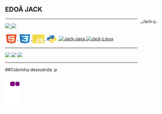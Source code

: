## EDOÃ JACK
  <img align="right" alt="Jack-pic" height="150" style="border-radius:50px;" src="https://avatars.githubusercontent.com/u/63818417?s=400&u=c4953f6a381f64acde0a1497df5fcd30ecb79d03&v=4">
 <hr>
<div align="left">
  <a href="https://github.com/jackvadderr">
  <img height="180em" src="https://github-readme-stats.vercel.app/api?username=jackvadderr&show_icons=true&theme=dark&include_all_commits=true&count_private=true"/>
  <img height="150em" src="https://github-readme-stats.vercel.app/api/top-langs/?username=jackvadderr&layout=compact&langs_count=7&theme=dark"/>
</div>
<div style="display: inline_block"><br>
  <img align="center" alt="Jack-HTML" height="30" width="40" src="https://raw.githubusercontent.com/devicons/devicon/master/icons/html5/html5-original.svg">
  <img align="center" alt="Jack-CSS" height="30" width="40" src="https://raw.githubusercontent.com/devicons/devicon/master/icons/css3/css3-original.svg">
  <img align="center" alt="Jack-Js" height="30" width="40" src="https://raw.githubusercontent.com/devicons/devicon/master/icons/javascript/javascript-plain.svg">
  <img align="center" alt="Jack-Python" height="30" width="40" src="https://raw.githubusercontent.com/devicons/devicon/master/icons/python/python-original.svg">
  <img align="center" alt="Jack-Java" height="30" width="40" src="https://cdn.jsdelivr.net/gh/devicons/devicon/icons/java/java-original-wordmark.svg" />
  <img align="center" alt="Jack-Linux" height="30" width="40" src="https://cdn.jsdelivr.net/gh/devicons/devicon/icons/linux/linux-original.svg" />

</div>
 <hr>
 
<div> 

  <a href="https://instagram.com/" target="_blank"><img src="https://img.shields.io/badge/-Instagram-%23E4405F?style=for-the-badge&logo=instagram&logoColor=white" target="_blank"></a>
 <a href="https://discord.gg/" target="_blank"><img src="https://img.shields.io/badge/Discord-7289DA?style=for-the-badge&logo=discord&logoColor=white" target="_blank"></a> 
  <a href="https://www.linkedin.com/in/edo%C3%A3-jack/" target="_blank"><img src="https://img.shields.io/badge/-LinkedIn-%230077B5?style=for-the-badge&logo=linkedin&logoColor=white" target="_blank"></a> 
 <hr>
  
##Cobrinha desnutrida :p
  
![snake gif](https://github.com/jackvadderr/jackvadderr/blob/output/github-contribution-grid-snake.gif)

